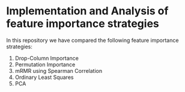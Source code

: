 <h1> Implementation and Analysis of feature importance strategies </h1>

In this repository we have compared the following feature importance strategies:
1. Drop-Column Importance
2. Permutation Importance
3. mRMR using Spearman Correlation
4. Ordinary Least Squares
5. PCA
